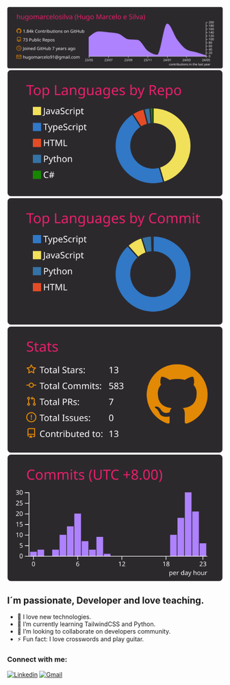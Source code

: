 [![](https://raw.githubusercontent.com/hugomarcelosilva/hugomarcelosilva/master/profile-summary-card-output/monokai/0-profile-details.svg)](https://github.com/vn7n24fzkq/github-profile-summary-cards)
[![](https://raw.githubusercontent.com/hugomarcelosilva/hugomarcelosilva/master/profile-summary-card-output/monokai/1-repos-per-language.svg)](https://github.com/vn7n24fzkq/github-profile-summary-cards) [![](https://raw.githubusercontent.com/hugomarcelosilva/hugomarcelosilva/master/profile-summary-card-output/monokai/2-most-commit-language.svg)](https://github.com/vn7n24fzkq/github-profile-summary-cards)
[![](https://raw.githubusercontent.com/hugomarcelosilva/hugomarcelosilva/master/profile-summary-card-output/monokai/3-stats.svg)](https://github.com/vn7n24fzkq/github-profile-summary-cards) [![](https://raw.githubusercontent.com/hugomarcelosilva/hugomarcelosilva/master/profile-summary-card-output/monokai/4-productive-time.svg)](https://github.com/vn7n24fzkq/github-profile-summary-cards)

## I´m passionate, Developer and love teaching.

- 🔭 I love new technologies.
- 🌱 I’m currently learning TailwindCSS and Python.
- 👯 I’m looking to collaborate on developers community.
- ⚡ Fun fact: I love crosswords and play guitar.

### Connect with me:

[![Linkedin](https://img.shields.io/badge/linkedin-%230077B5.svg?style=for-the-badge&logo=linkedin&logoColor=white)](https://www.linkedin.com/in/hugo-silva-dev/)
[![Gmail](https://img.shields.io/badge/gmail-%23D14836.svg?&style=for-the-badge&logo=gmail&logoColor=white)](mailto:hugomarcelo91@gmail.com)
